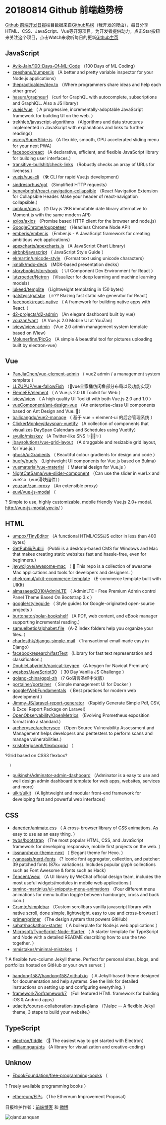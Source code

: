 # 20180814 Github 前端趋势榜

[Github 前端开发日报](http://caibaojian.com/c/news)栏目数据来自[Github热榜](http://news.caibaojian.com/)（我开发的爬虫），每日分享HTML、CSS、JavaScript、Vue等开源项目，为开发者提供动力，点击Star按钮来关注这个项目，点击Watch来收听每日的更新[Github主页](https://github.com/kujian/githubTrending)
## JavaScript

* [Avik-Jain/100-Days-Of-ML-Code](https://github.com/Avik-Jain/100-Days-Of-ML-Code) （100 Days of ML Coding）
* [zeeshanu/dumper.js](https://github.com/zeeshanu/dumper.js) （A better and pretty variable inspector for your Node.js applications）
* [thepracticaldev/dev.to](https://github.com/thepracticaldev/dev.to) （Where programmers share ideas and help each other grow）
* [hasura/graphqurl](https://github.com/hasura/graphqurl) （curl for GraphQL with autocomplete, subscriptions and GraphiQL. Also a JS library）
* [vuejs/vue](https://github.com/vuejs/vue) （
        A progressive, incrementally-adoptable JavaScript framework for building UI on the web.
      ）
* [trekhleb/javascript-algorithms](https://github.com/trekhleb/javascript-algorithms) （Algorithms and data structures implemented in JavaScript with explanations and links to further readings）
* [osrec/SuperSlide.js](https://github.com/osrec/SuperSlide.js) （A flexible, smooth, GPU accelerated sliding menu for your next PWA）
* [facebook/react](https://github.com/facebook/react) （A declarative, efficient, and flexible JavaScript library for building user interfaces.）
* [transitive-bullshit/check-links](https://github.com/transitive-bullshit/check-links) （Robustly checks an array of URLs for liveness.）
* [vuejs/vue-cli](https://github.com/vuejs/vue-cli) （🛠️ CLI for rapid Vue.js development）
* [sindresorhus/got](https://github.com/sindresorhus/got) （Simplified HTTP requests）
* [benevbright/react-navigation-collapsible](https://github.com/benevbright/react-navigation-collapsible) （React Navigation Extension for Collapsible Header. Make your header of react-navigation collapsible.）
* [iamkun/dayjs](https://github.com/iamkun/dayjs) （⏰ Day.js 2KB immutable date library alternative to Moment.js with the same modern API）
* [axios/axios](https://github.com/axios/axios) （Promise based HTTP client for the browser and node.js）
* [GoogleChrome/puppeteer](https://github.com/GoogleChrome/puppeteer) （Headless Chrome Node API）
* [emberjs/ember.js](https://github.com/emberjs/ember.js) （Ember.js - A JavaScript framework for creating ambitious web applications）
* [apexcharts/apexcharts.js](https://github.com/apexcharts/apexcharts.js) （A JavaScript Chart Library）
* [airbnb/javascript](https://github.com/airbnb/javascript) （
        JavaScript Style Guide
      ）
* [ekmartin/unicode-style](https://github.com/ekmartin/unicode-style) （Format text using unicode characters）
* [jxnblk/mdx-deck](https://github.com/jxnblk/mdx-deck) （MDX-based presentation decks）
* [storybooks/storybook](https://github.com/storybooks/storybook) （
        UI Component Dev Environment for React
      ）
* [lutzroeder/Netron](https://github.com/lutzroeder/Netron) （Visualizer for deep learning and machine learning models）
* [lukeed/templite](https://github.com/lukeed/templite) （Lightweight templating in 150 bytes）
* [gatsbyjs/gatsby](https://github.com/gatsbyjs/gatsby) （⚛️?? Blazing fast static site generator for React）
* [facebook/react-native](https://github.com/facebook/react) （
        A framework for building native apps with React.
      ）
* [d2-projects/d2-admin](https://github.com/d2-projects/d2-admin) （An elegant dashboard built by vue）
* [youzan/vant](https://github.com/youzan/vant) （A Vue.js 2.0 Mobile UI at YouZan）
* [iview/iview-admin](https://github.com/iview/iview-admin) （Vue 2.0 admin management system template based on iView）
* [Molunerfinn/PicGo](https://github.com/Molunerfinn/PicGo) （A simple &amp; beautiful tool for pictures uploading built by electron-vue）

## Vue

* [PanJiaChen/vue-element-admin](https://github.com/PanJiaChen/vue-element-admin) （
        vue2 admin / a management system template
      ）
* [LLZUPUP/vue-fallowFish](https://github.com/LLZUPUP/vue-fallowFish) （🐠vue全家桶仿闲鱼部分布局以及功能实现）
* [ElemeFE/element](https://github.com/ElemeFE/element) （
        A Vue.js 2.0 UI Toolkit for Web
      ）
* [iview/iview](https://github.com/iview/iview) （
        A high quality UI Toolkit with both Vue.js 2.0 and 1.0
      ）
* [vueComponent/ant-design-vue](https://github.com/vueComponent/ant-design-vue) （An enterprise-class UI components based on Ant Design and Vue. 🐜）
* [bailicangdu/vue2-manage](https://github.com/bailicangdu/vue2-manage) （
        基于 vue + element-ui 的后台管理系统
      ）
* [ClickerMonkey/dayspan-vuetify](https://github.com/ClickerMonkey/dayspan-vuetify) （A collection of components that visualizes DaySpan Calendars and Schedules using Vuetify）
* [syuilo/misskey](https://github.com/syuilo/misskey) （A Twitter-like SNS ✨🐢🚀✨）
* [jbaysolutions/vue-grid-layout](https://github.com/jbaysolutions/vue-grid-layout) （A draggable and resizable grid layout, for Vue.js.）
* [ghosh/uiGradients](https://github.com/ghosh/uiGradients) （
        Beautiful colour gradients for design and code
      ）
* [buefy/buefy](https://github.com/buefy/buefy) （Lightweight UI components for Vue.js based on Bulma）
* [vuematerial/vue-material](https://github.com/vuematerial/vue-material) （
        Material design for Vue.js
      ）
* [NightCatSama/vue-slider-component](https://github.com/NightCatSama/vue-slider-component) （Can use the slider in vue1.x and vue2.x（vue滑块组件））
* [youzan/zan-proxy](https://github.com/youzan/zan-proxy) （An extensible proxy）
* [euvl/vue-js-modal](https://github.com/euvl/vue-js-modal) （
        
? Simple to use, highly customizable, mobile friendly Vue.js 2.0+ modal. <a href="http://vue-js-modal.yev.io/">http://vue-js-modal.yev.io/</a>
      ）

## HTML

* [umpox/TinyEditor](https://github.com/umpox/TinyEditor) （A functional HTML/CSS/JS editor in less than 400 bytes）
* [GetPublii/Publii](https://github.com/GetPublii/Publii) （Publii is a desktop-based CMS for Windows and Mac that makes creating static websites fast and hassle-free, even for beginners.）
* [jaywcjlove/awesome-mac](https://github.com/jaywcjlove/awesome-mac) （
         This repo is a collection of awesome Mac applications and tools for developers and designers.
      ）
* [chekromul/uikit-ecommerce-template](https://github.com/chekromul/uikit-ecommerce-template) （E-commerce template built with UIKIt）
* [almasaeed2010/AdminLTE](https://github.com/almasaeed2010/AdminLTE) （
        AdminLTE - Free Premium Admin control Panel Theme Based On Bootstrap 3.x
      ）
* [google/styleguide](https://github.com/google/styleguide) （
        Style guides for Google-originated open-source projects
      ）
* [burtonator/polar-bookshelf](https://github.com/burtonator/polar-bookshelf) （A PDF, web content, and eBook manager supporting incremental reading.）
* [samuelbetio/alphabet.file](https://github.com/samuelbetio/alphabet.file) （A-Z index folders help you organize your files..）
* [charlesthk/django-simple-mail](https://github.com/charlesthk/django-simple-mail) （Transactional email made easy in Django）
* [facebookresearch/fastText](https://github.com/facebookresearch/fastText) （Library for fast text representation and classification.）
* [DoubleLabyrinth/navicat-keygen](https://github.com/DoubleLabyrinth/navicat-keygen) （A keygen for Navicat Premium）
* [wesbos/JavaScript30](https://github.com/wesbos/JavaScript30) （
        30 Day Vanilla JS Challenge
      ）
* [golang-china/gopl-zh](https://github.com/golang-china/gopl-zh) （? Go语言圣经中文版）
* [portainer/portainer](https://github.com/portainer/portainer) （
        Simple management UI for Docker
      ）
* [google/WebFundamentals](https://github.com/google/WebFundamentals) （
        Best practices for modern web development
      ）
* [Jimmy-JS/laravel-report-generator](https://github.com/Jimmy-JS/laravel-report-generator) （Rapidly Generate Simple Pdf, CSV, &amp; Excel Report Package on Laravel）
* [OpenObservability/OpenMetrics](https://github.com/OpenObservability/OpenMetrics) （Evolving Prometheus exposition format into a standard.）
* [archerysec/archerysec](https://github.com/archerysec/archerysec) （Open Source Vulnerability Assessment and Management helps developers and pentesters to perform scans and manage vulnerabilities.）
* [kristoferjoseph/flexboxgrid](https://github.com/kristoferjoseph/flexboxgrid) （
        
?Grid based on CSS3 flexbox?

      ）
* [puikinsh/Adminator-admin-dashboard](https://github.com/puikinsh/Adminator-admin-dashboard) （Adminator is a easy to use and well design admin dashboard template for web apps, websites, services and more）
* [uikit/uikit](https://github.com/uikit/uikit) （A lightweight and modular front-end framework for developing fast and powerful web interfaces）

## CSS

* [daneden/animate.css](https://github.com/daneden/animate.css) （
        A cross-browser library of CSS animations. As easy to use as an easy thing.
      ）
* [twbs/bootstrap](https://github.com/twbs/bootstrap) （The most popular HTML, CSS, and JavaScript framework for developing responsive, mobile first projects on the web.
      ）
* [iissnan/hexo-theme-next](https://github.com/iissnan/hexo-theme-next) （
        Elegant theme for Hexo. 
      ）
* [ryanoasis/nerd-fonts](https://github.com/ryanoasis/nerd-fonts) （? Iconic font aggregator, collection, and patcher: 39 patched fonts (87k+ variations). Includes popular glyph collections such as Font Awesome &amp; fonts such as Hack）
* [Tencent/weui](https://github.com/Tencent/weui) （A UI library by WeChat official design team, includes the most useful widgets/modules in mobile web applications.）
* [tamino-martinius/ui-snippets-menu-animations](https://github.com/tamino-martinius/ui-snippets-menu-animations) （Four different menu animations for menu button toggle between hamburger, cross and back icon.）
* [Grsmto/simplebar](https://github.com/Grsmto/simplebar) （Custom scrollbars vanilla javascript library with native scroll, done simple, lightweight, easy to use and cross-browser.）
* [primer/primer](https://github.com/primer/primer) （The design system that powers GitHub）
* [sahat/hackathon-starter](https://github.com/sahat/hackathon-starter) （
        A boilerplate for Node.js web applications
      ）
* [Microsoft/TypeScript-Node-Starter](https://github.com/Microsoft/TypeScript-Node-Starter) （
        A starter template for TypeScript and Node with a detailed README describing how to use the two together.
      ）
* [mmistakes/minimal-mistakes](https://github.com/mmistakes/minimal-mistakes) （
        
? A flexible two-column Jekyll theme. Perfect for personal sites, blogs, and portfolios hosted on GitHub or your own server.
      ）
* [handong1587/handong1587.github.io](https://github.com/handong1587/handong1587.github.io) （
        A Jekyll-based theme designed for documentation and help systems. See the link for detailed instructions on setting up and configuring everything.
      ）
* [framework7io/framework7](https://github.com/framework7io/framework7) （Full featured HTML framework for building iOS &amp; Android apps）
* [udacity/course-collaboration-travel-plans](https://github.com/udacity/course-collaboration-travel-plans) （?Jalpc -- A flexible Jekyll theme, 3 steps to build your website.）

## TypeScript

* [electron/fiddle](https://github.com/electron/fiddle) （🚀 The easiest way to get started with Electron）
* [williamngan/pts](https://github.com/williamngan/pts) （A library for visualization and creative-coding）

## Unknow

* [EbookFoundation/free-programming-books](https://github.com/EbookFoundation/free-programming-books) （
        
? Freely available programming books
      ）
* [ethereum/EIPs](https://github.com/ethereum/EIPs) （The Ethereum Improvement Proposal）


日报维护作者：[前端博客](http://caibaojian.com/) 和 [微博](http://caibaojian.com/go/weibo)

![qianduanquan](https://user-images.githubusercontent.com/3055447/38468989-651132ac-3b80-11e8-8e6b-15122322a9d7.png)